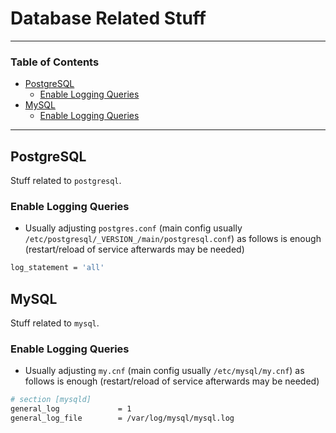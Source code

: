 # Database Related Stuff

---

### Table of Contents
- [PostgreSQL](#postgresql)
  * [Enable Logging Queries](#enable-logging-queries)
- [MySQL](#mysql)
  * [Enable Logging Queries](#enable-logging-queries)

---

## PostgreSQL
Stuff related to `postgresql`.

### Enable Logging Queries
- Usually adjusting `postgres.conf` (main config usually `/etc/postgresql/_VERSION_/main/postgresql.conf`) as follows is enough (restart/reload of service afterwards may be needed)

```bash
log_statement = 'all'
```

## MySQL
Stuff related to `mysql`.

### Enable Logging Queries
- Usually adjusting `my.cnf` (main config usually `/etc/mysql/my.cnf`) as follows is enough (restart/reload of service afterwards may be needed)

```bash
# section [mysqld]
general_log             = 1
general_log_file        = /var/log/mysql/mysql.log
```
